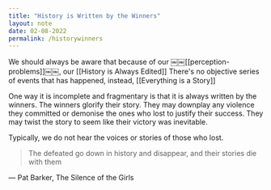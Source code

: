 ```yaml
---
title: "History is Written by the Winners"
layout: note
date: 02-08-2022
permalink: /historywinners
---
```


We should always be aware that because of our ￼￼[[perception-problems]]￼￼, our [[History is Always Edited]]  There's no objective series of events that has happened, instead, [[Everything is a Story]]

One way it is incomplete and fragmentary is that it is always written by the winners. The winners glorify their story. They may downplay any violence they committed or demonise the ones who lost to justify their success. They may twist the story to seem like their victory was inevitable.

Typically, we do not hear the voices or stories of those who lost.


> The defeated go down in history and disappear, and their stories die with them

— Pat Barker, The Silence of the Girls
